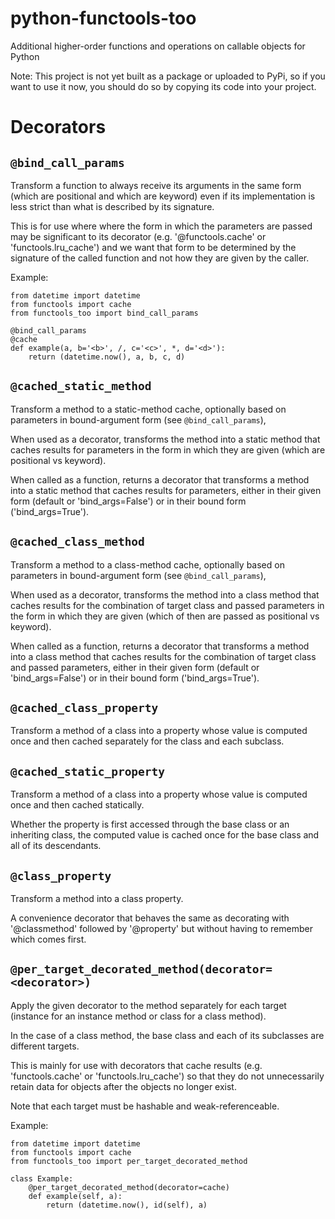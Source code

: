 # python-functools-too

Additional higher-order functions and operations on callable objects for Python

Note: This project is not yet built as a package or uploaded to PyPi,
so if you want to use it now, you should do so by copying its code
into your project.


Decorators
==========


`@bind_call_params`
---------------------------------

Transform a function to always receive its arguments in the same form
(which are positional and which are keyword) even if its implementation
is less strict than what is described by its signature.

This is for use where where the form in which the parameters are passed
may be significant to its decorator (e.g. '@functools.cache' or
'functools.lru\_cache') and we want that form to be determined by the
signature of the called function and not how they are given by the
caller.

Example:

    from datetime import datetime
    from functools import cache
    from functools_too import bind_call_params

    @bind_call_params
    @cache
    def example(a, b='<b>', /, c='<c>', *, d='<d>'):
        return (datetime.now(), a, b, c, d)


`@cached_static_method`
---------------------------------

Transform a method to a static-method cache, optionally based on
parameters in bound-argument form (see `@bind_call_params`),

When used as a decorator, transforms the method into a static method
that caches results for parameters in the form in which they are given
(which are positional vs keyword).

When called as a function, returns a decorator that transforms a method
into a static method that caches results for parameters, either in
their given form (default or 'bind\_args=False') or in their bound form
('bind\_args=True').


`@cached_class_method`
----------------------

Transform a method to a class-method cache, optionally based on
parameters in bound-argument form (see `@bind_call_params`),

When used as a decorator, transforms the method into a class method
that caches results for the combination of target class and passed
parameters in the form in which they are given (which of then are
passed as positional vs keyword).

When called as a function, returns a decorator that transforms a method
into a class method that caches results for the combination of target
class and passed parameters, either in their given form (default or
'bind\_args=False') or in their bound form ('bind\_args=True').


`@cached_class_property`
------------------------

Transform a method of a class into a property whose value is computed
once and then cached separately for the class and each subclass.


`@cached_static_property`
-------------------------

Transform a method of a class into a property whose value is computed
once and then cached statically.

Whether the property is first accessed through the base class or an
inheriting class, the computed value is cached once for the base class
and all of its descendants.


`@class_property`
-----------------

Transform a method into a class property.

A convenience decorator that behaves the same as decorating with
'@classmethod' followed by '@property' but without having to remember
which comes first.


`@per_target_decorated_method(decorator=<decorator>)`
-----------------------------------------------------

Apply the given decorator to the method separately for each target
(instance for an instance method or class for a class method).

In the case of a class method, the base class and each of its
subclasses are different targets.

This is mainly for use with decorators that cache results (e.g.
'functools.cache' or 'functools.lru\_cache') so that they do not
unnecessarily retain data for objects after the objects no longer
exist.

Note that each target must be hashable and weak-referenceable.

Example:

    from datetime import datetime
    from functools import cache
    from functools_too import per_target_decorated_method

    class Example:
        @per_target_decorated_method(decorator=cache)
        def example(self, a):
            return (datetime.now(), id(self), a)
